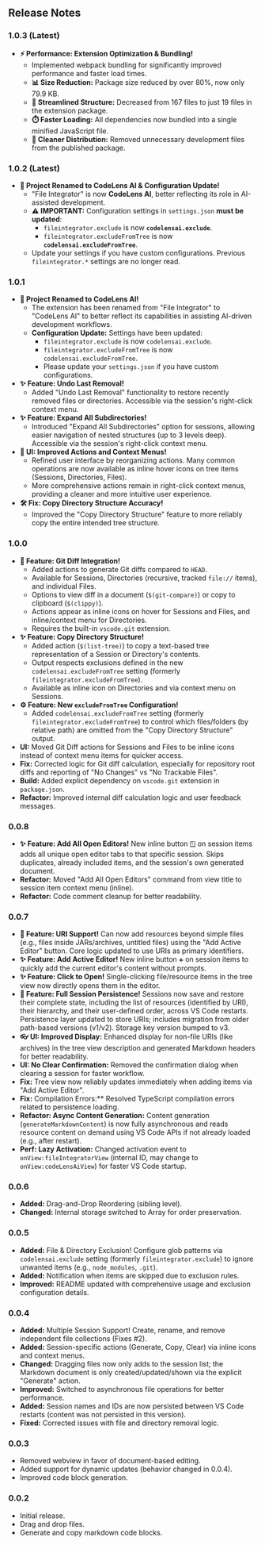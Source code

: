 ## Release Notes

### 1.0.3 (Latest)

- **⚡ Performance: Extension Optimization & Bundling!**
  - Implemented webpack bundling for significantly improved performance and faster load times.
  - **📊 Size Reduction:** Package size reduced by over 80%, now only 79.9 KB.
  - **🚀 Streamlined Structure:** Decreased from 167 files to just 19 files in the extension package.
  - **⏱️ Faster Loading:** All dependencies now bundled into a single minified JavaScript file.
  - **🧹 Cleaner Distribution:** Removed unnecessary development files from the published package.
### 1.0.2 (Latest)

-   **🎉 Project Renamed to CodeLens AI & Configuration Update!**
    *   "File Integrator" is now **CodeLens AI**, better reflecting its role in AI-assisted development.
    *   **⚠️ IMPORTANT:** Configuration settings in `settings.json` **must be updated**:
        *   `fileintegrator.exclude` is now **`codelensai.exclude`**.
        *   `fileintegrator.excludeFromTree` is now **`codelensai.excludeFromTree`**.
    *   Update your settings if you have custom configurations. Previous `fileintegrator.*` settings are no longer read.

### 1.0.1

-   **🎉 Project Renamed to CodeLens AI!**
    *   The extension has been renamed from "File Integrator" to "CodeLens AI" to better reflect its capabilities in assisting AI-driven development workflows.
    *   **Configuration Update:** Settings have been updated:
        *   `fileintegrator.exclude` is now `codelensai.exclude`.
        *   `fileintegrator.excludeFromTree` is now `codelensai.excludeFromTree`.
        *   Please update your `settings.json` if you have custom configurations.
-   **✨ Feature: Undo Last Removal!**
    *   Added "Undo Last Removal" functionality to restore recently removed files or directories. Accessible via the session's right-click context menu.
-   **✨ Feature: Expand All Subdirectories!**
    *   Introduced "Expand All Subdirectories" option for sessions, allowing easier navigation of nested structures (up to 3 levels deep). Accessible via the session's right-click context menu.
-   **🎨 UI: Improved Actions and Context Menus!**
    *   Refined user interface by reorganizing actions. Many common operations are now available as inline hover icons on tree items (Sessions, Directories, Files).
    *   More comprehensive actions remain in right-click context menus, providing a cleaner and more intuitive user experience.
-   **🛠️ Fix: Copy Directory Structure Accuracy!**
    *   Improved the "Copy Directory Structure" feature to more reliably copy the entire intended tree structure.

### 1.0.0

-   **🚀 Feature: Git Diff Integration!**
    *   Added actions to generate Git diffs compared to `HEAD`.
    *   Available for Sessions, Directories (recursive, tracked `file://` items), and individual Files.
    *   Options to view diff in a document (`$(git-compare)`) or copy to clipboard (`$(clippy)`).
    *   Actions appear as inline icons on hover for Sessions and Files, and inline/context menu for Directories.
    *   Requires the built-in `vscode.git` extension.
-   **✨ Feature: Copy Directory Structure!**
    *   Added action (`$(list-tree)`) to copy a text-based tree representation of a Session or Directory's contents.
    *   Output respects exclusions defined in the new `codelensai.excludeFromTree` setting (formerly `fileintegrator.excludeFromTree`).
    *   Available as inline icon on Directories and via context menu on Sessions.
-   **⚙️ Feature: New `excludeFromTree` Configuration!**
    *   Added `codelensai.excludeFromTree` setting (formerly `fileintegrator.excludeFromTree`) to control which files/folders (by relative path) are omitted from the "Copy Directory Structure" output.
-   **UI:** Moved Git Diff actions for Sessions and Files to be inline icons instead of context menu items for quicker access.
-   **Fix:** Corrected logic for Git diff calculation, especially for repository root diffs and reporting of "No Changes" vs "No Trackable Files".
-   **Build:** Added explicit dependency on `vscode.git` extension in `package.json`.
-   **Refactor:** Improved internal diff calculation logic and user feedback messages.

### 0.0.8

-   **✨ Feature: Add All Open Editors!** New inline button `🪟` on session items adds all unique open editor tabs to that specific session. Skips duplicates, already included items, and the session's own generated document.
-   **Refactor:** Moved "Add All Open Editors" command from view title to session item context menu (inline).
-   **Refactor:** Code comment cleanup for better readability.

### 0.0.7

-   **🚀 Feature: URI Support!** Can now add resources beyond simple files (e.g., files inside JARs/archives, untitled files) using the "Add Active Editor" button. Core logic updated to use URIs as primary identifiers.
-   **✨ Feature: Add Active Editor!** New inline button `➕` on session items to quickly add the current editor's content without prompts.
-   **✨ Feature: Click to Open!** Single-clicking file/resource items in the tree view now directly opens them in the editor.
-   **💾 Feature: Full Session Persistence!** Sessions now save and restore their complete state, including the list of resources (identified by URI), their hierarchy, and their user-defined order, across VS Code restarts. Persistence layer updated to store URIs; includes migration from older path-based versions (v1/v2). Storage key version bumped to v3.
-   **👓 UI: Improved Display:** Enhanced display for non-file URIs (like archives) in the tree view description and generated Markdown headers for better readability.
-   **UI: No Clear Confirmation:** Removed the confirmation dialog when clearing a session for faster workflow.
-   **Fix:** Tree view now reliably updates immediately when adding items via "Add Active Editor".
-   **Fix:** Compilation Errors:** Resolved TypeScript compilation errors related to persistence loading.
-   **Refactor: Async Content Generation:** Content generation (`generateMarkdownContent`) is now fully asynchronous and reads resource content on demand using VS Code APIs if not already loaded (e.g., after restart).
-   **Perf: Lazy Activation:** Changed activation event to `onView:fileIntegratorView` (internal ID, may change to `onView:codeLensAiView`) for faster VS Code startup.

### 0.0.6

-   **Added:** Drag-and-Drop Reordering (sibling level).
-   **Changed:** Internal storage switched to Array for order preservation.

### 0.0.5

-   **Added:** File & Directory Exclusion! Configure glob patterns via `codelensai.exclude` setting (formerly `fileintegrator.exclude`) to ignore unwanted items (e.g., `node_modules`, `.git`).
-   **Added:** Notification when items are skipped due to exclusion rules.
-   **Improved:** README updated with comprehensive usage and exclusion configuration details.

### 0.0.4

-   **Added:** Multiple Session Support! Create, rename, and remove independent file collections (Fixes #2).
-   **Added:** Session-specific actions (Generate, Copy, Clear) via inline icons and context menus.
-   **Changed:** Dragging files now only adds to the session list; the Markdown document is only created/updated/shown via the explicit "Generate" action.
-   **Improved:** Switched to asynchronous file operations for better performance.
-   **Added:** Session names and IDs are now persisted between VS Code restarts (content was not persisted in this version).
-   **Fixed:** Corrected issues with file and directory removal logic.

### 0.0.3

-   Removed webview in favor of document-based editing.
-   Added support for dynamic updates (behavior changed in 0.0.4).
-   Improved code block generation.

### 0.0.2

-   Initial release.
-   Drag and drop files.
-   Generate and copy markdown code blocks.
